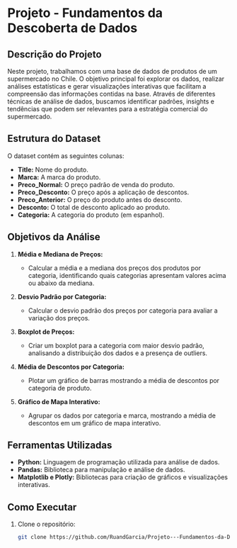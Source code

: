 # Projeto - Fundamentos da Descoberta de Dados

## Descrição do Projeto

Neste projeto, trabalhamos com uma base de dados de produtos de um supermercado no Chile. O objetivo principal foi explorar os dados, realizar análises estatísticas e gerar visualizações interativas que facilitam a compreensão das informações contidas na base. Através de diferentes técnicas de análise de dados, buscamos identificar padrões, insights e tendências que podem ser relevantes para a estratégia comercial do supermercado.

## Estrutura do Dataset

O dataset contém as seguintes colunas:

- **Title:** Nome do produto.
- **Marca:** A marca do produto.
- **Preco_Normal:** O preço padrão de venda do produto.
- **Preco_Desconto:** O preço após a aplicação de descontos.
- **Preco_Anterior:** O preço do produto antes do desconto.
- **Desconto:** O total de desconto aplicado ao produto.
- **Categoria:** A categoria do produto (em espanhol).

## Objetivos da Análise

1. **Média e Mediana de Preços:**
   - Calcular a média e a mediana dos preços dos produtos por categoria, identificando quais categorias apresentam valores acima ou abaixo da mediana.

2. **Desvio Padrão por Categoria:**
   - Calcular o desvio padrão dos preços por categoria para avaliar a variação dos preços.

3. **Boxplot de Preços:**
   - Criar um boxplot para a categoria com maior desvio padrão, analisando a distribuição dos dados e a presença de outliers.

4. **Média de Descontos por Categoria:**
   - Plotar um gráfico de barras mostrando a média de descontos por categoria de produto.

5. **Gráfico de Mapa Interativo:**
   - Agrupar os dados por categoria e marca, mostrando a média de descontos em um gráfico de mapa interativo.

## Ferramentas Utilizadas

- **Python:** Linguagem de programação utilizada para análise de dados.
- **Pandas:** Biblioteca para manipulação e análise de dados.
- **Matplotlib e Plotly:** Bibliotecas para criação de gráficos e visualizações interativas.

## Como Executar

1. Clone o repositório:
   ```bash
   git clone https://github.com/RuandGarcia/Projeto---Fundamentos-da-Descoberta-de-Dados.git
